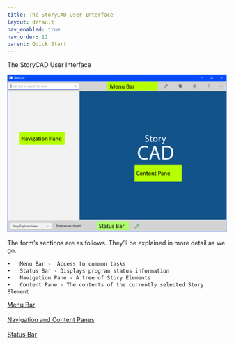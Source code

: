 ```yaml
---
title: The StoryCAD User Interface
layout: default
nav_enabled: true
nav_order: 11
parent: Quick Start
---
```


The StoryCAD User Interface

![](media/User-Interface.png)

The form’s sections are as follows. They’ll be explained in more detail as we go.

	•	Menu Bar -  Access to common tasks
	•	Status Bar - Displays program status information
	•	Navigation Pane - A tree of Story Elements
	•	Content Pane - The contents of the currently selected Story Element


[Menu Bar](Menu_Bar.html) <br/><br/>
[Navigation and  Content Panes](Navigation_and_Content_Panes.html) <br/><br/>
[Status Bar](Status_Bar.html) <br/><br/>
